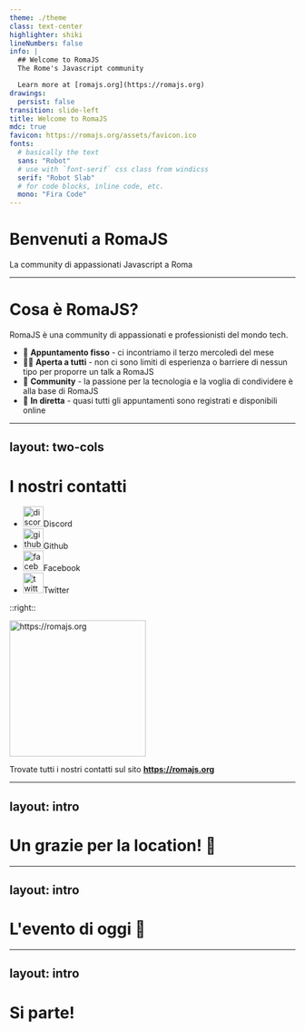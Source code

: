 ```yaml
---
theme: ./theme
class: text-center
highlighter: shiki
lineNumbers: false
info: |
  ## Welcome to RomaJS
  The Rome's Javascript community

  Learn more at [romajs.org](https://romajs.org)
drawings:
  persist: false
transition: slide-left
title: Welcome to RomaJS
mdc: true
favicon: https://romajs.org/assets/favicon.ico
fonts:
  # basically the text
  sans: "Robot"
  # use with `font-serif` css class from windicss
  serif: "Robot Slab"
  # for code blocks, inline code, etc.
  mono: "Fira Code"
---
```


# Benvenuti a RomaJS

La community di appassionati Javascript a Roma

<v-click>

<div class="abs-br m-6 flex gap-2">
  <Logo />
</div>
<Confetti />

</v-click>

---

# Cosa è RomaJS?

RomaJS è una community di appassionati e professionisti del mondo tech.

<v-clicks>

- 📅 **Appuntamento fisso** - ci incontriamo il terzo mercoledì del mese
- 🧑‍💻 **Aperta a tutti** - non ci sono limiti di esperienza o barriere di nessun tipo per proporre un talk a RomaJS
- 🤹 **Community** - la passione per la tecnologia e la voglia di condividere è alla base di RomaJS
- 🎥 **In diretta** - quasi tutti gli appuntamenti sono registrati e disponibili online

</v-clicks>

---
layout: two-cols
---

# I nostri contatti

<ul class="mt-7">
  <li class="flex gap-2 text-2xl"><img width="36" src="/media/social/discord.svg" alt="discord logo" />Discord</li>
  <li class="flex gap-2 text-2xl"><img width="36" src="/media/social/github.svg" alt="github logo" />Github</li>
  <li class="flex gap-2 text-2xl"><img width="36" src="/media/social/facebook.svg" alt="facebook logo"/>Facebook </li>
  <li class="flex gap-2 text-2xl"><img width="36" src="/media/social/twitter-square.svg" alt="twitter logo" />Twitter</li>
</ul>

::right::

<div class="flex flex-col justify-center items-center w-full mt-16">
<img width="240" class="rounded-md border-4 border-current" src="/media/qrcode/qrcode-romajs-org.svg" alt="https://romajs.org" />
<p class="text-2xl !leading-6 text-center">
Trovate tutti i nostri contatti sul sito <strong><a href="https://romajs.org">https://romajs.org</a></strong>
</p>
</div>

---
layout: intro
---

# Un grazie per la location! 🙏

---
layout: intro
---

# L'evento di oggi 🚀

---
layout: intro
---

# Si parte! 
